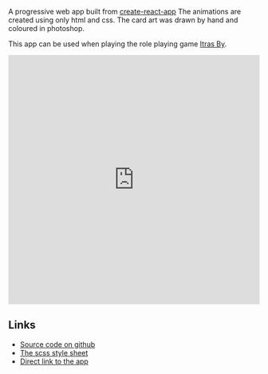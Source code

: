 <!-- vim: set ft=markdown spl=en spell :-->
A progressive web app built from [create-react-app][cra]
The animations are created using only html and css.
The card art was drawn by hand and coloured in photoshop.

This app can be used when playing the role playing game [Itras By][itra].
<iframe height='500' width='100%' scrolling='no' title='Progressive Web app'
src='https://haakenlid.github.io/cards/'
frameborder='no'  allowfullscreen='true' style='width:
100%;'> </iframe>

## Links

* [Source code on github][source]
* [The scss style sheet][stylesheet]
* [Direct link to the app][app]

[cra]: https://github.com/facebookincubator/create-react-app
[stylesheet]: https://github.com/haakenlid/cards/blob/master/src/css/style.scss
[source]: https://github.com/haakenlid/cards/
[app]: https://haakenlid.github.io/cards/
[itra]: https://itrasby.com/
